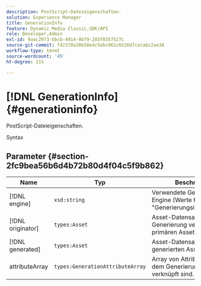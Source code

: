```yaml
---
description: PostScript-Dateieigenschaften.
solution: Experience Manager
title: GenerationInfo
feature: Dynamic Media Classic,SDK/API
role: Developer,Admin
exl-id: 9aac2973-bbcb-4914-9bf9-203f0357527c
source-git-commit: f42378a20b58e4c5ebc961c6526d7cecabc2ae38
workflow-type: tm+mt
source-wordcount: '45'
ht-degree: 11%

---
```


# [!DNL GenerationInfo]{#generationinfo}

PostScript-Dateieigenschaften.

Syntax

## Parameter {#section-2fc9bea56b6d4b72b80d4f04c5f9b862}

| Name | Typ | Beschreibung |
|---|---|---|
| [!DNL engine] | `xsd:string` | Verwendete Generierungs-Engine (Werte finden Sie unter &quot;Generierungsinformationen&quot;). |
| [!DNL originator] | `types:Asset` | Asset-Datensatz des bei der Generierung verwendeten primären Assets. |
| [!DNL generated] | `types:Asset` | Asset-Datensatz des generierten Assets. |
| attributeArray | `types:GenerationAttributeArray` | Array von Attributen, die mit dem Generierungsprozess verknüpft sind. |
